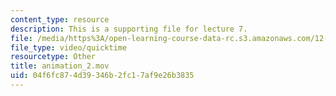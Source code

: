 ```yaml
---
content_type: resource
description: This is a supporting file for lecture 7.
file: /media/https%3A/open-learning-course-data-rc.s3.amazonaws.com/12-103-science-and-policy-of-natural-hazards-spring-2010/04f6fc874d39346b2fc17af9e26b3835_animation_2.mov
file_type: video/quicktime
resourcetype: Other
title: animation_2.mov
uid: 04f6fc87-4d39-346b-2fc1-7af9e26b3835
---
```

